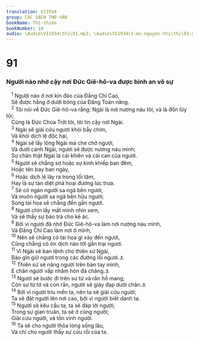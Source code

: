 ```yaml
---
translation: VI1934
group: CÁC SÁCH THƠ-VĂN
bookName: Thi-thiên 
bookNumber: 19
audio: \Audio\VI1934\thi\91.mp3; \Audio\VI1934\1-ms-nguyen-thi\thi\91.mp3
---
```


<div class="title"><h1>91</h1><h3>Người nào nhờ cậy nơi Đức Giê-hô-va được bình an vô sự</h3></div>
<span class="verse thi_91_1"> <sup>1</sup> Người nào ở nơi kín đáo của Đấng Chí Cao, <br/> Sẽ được hằng ở dưới bóng của Đấng Toàn năng. <br/></span>
<span class="verse thi_91_2"> <sup>2</sup> Tôi nói về Đức Giê-hô-va rằng: Ngài là nơi nương náu tôi, và là đồn lũy tôi; <br/> Cũng là Đức Chúa Trời tôi, tôi tin cậy nơi Ngài. <br/></span>
<span class="verse thi_91_3"> <sup>3</sup> Ngài sẽ giải cứu ngươi khỏi bẫy chim, <br/> Và khỏi dịch lệ độc hại, <br/></span>
<span class="verse thi_91_4"> <sup>4</sup> Ngài sẽ lấy lông Ngài mà che chở ngươi, <br/> Và dưới cánh Ngài, ngươi sẽ được nương náu mình; <br/> Sự chân thật Ngài là cái khiên và cái can của ngươi. <br/></span>
<span class="verse thi_91_5"> <sup>5</sup> Ngươi sẽ chẳng sợ hoặc sự kinh khiếp ban đêm, <br/> Hoặc tên bay ban ngày, <br/></span>
<span class="verse thi_91_6"> <sup>6</sup> Hoặc dịch lệ lây ra trong tối tăm, <br/> Hay là sự tàn diệt phá hoại đương lúc trưa. <br/></span>
<span class="verse thi_91_7"> <sup>7</sup> Sẽ có ngàn người sa ngã bên ngươi, <br/> Và muôn người sa ngã bên hữu ngươi; <br/> Song tai họa sẽ chẳng đến gần ngươi. <br/></span>
<span class="verse thi_91_8"> <sup>8</sup> Ngươi chỉn lấy mắt mình nhìn xem, <br/> Và sẽ thấy sự báo trả cho kẻ ác. <br/></span>
<span class="verse thi_91_9"> <sup>9</sup> Bởi vì ngươi đã nhờ Đức Giê-hô-va làm nơi nương náu mình, <br/> Và Đấng Chí Cao làm nơi ở mình, <br/></span>
<span class="verse thi_91_10"> <sup>10</sup> Nên sẽ chẳng có tai họa gì xảy đến ngươi, <br/> Cũng chẳng có ôn dịch nào tới gần trại ngươi. <br/></span>
<span class="verse thi_91_11"> <sup>11</sup> Vì Ngài sẽ ban lệnh cho thiên sứ Ngài, <br/> Bảo gìn giữ ngươi trong các đường lối ngươi.<a data-toggle="tooltip" data-placement="bottom" title="Mat 4:6; Lu 4:10">⚓</a><br/></span>
<span class="verse thi_91_12"> <sup>12</sup> Thiên sứ sẽ nâng ngươi trên bàn tay mình, <br/> E chân ngươi vấp nhằm hòn đá chăng.<a data-toggle="tooltip" data-placement="bottom" title="Mat 4:6; Lu 4:11">⚓</a><br/></span>
<span class="verse thi_91_13"> <sup>13</sup> Ngươi sẽ bước đi trên sư tử và rắn hổ mang; <br/> Còn sư tử tơ và con rắn, ngươi sẽ giày đạp dưới chân.<a data-toggle="tooltip" data-placement="bottom" title="Lu 10:19">⚓</a><br/></span>
<span class="verse thi_91_14"> <sup>14</sup> Bởi vì người tríu mến ta, nên ta sẽ giải cứu người; <br/> Ta sẽ đặt người lên nơi cao, bởi vì người biết danh ta. <br/></span>
<span class="verse thi_91_15"> <sup>15</sup> Người sẽ kêu cầu ta, ta sẽ đáp lời người; <br/> Trong sự gian truân, ta sẽ ở cùng người; <br/> Giải cứu người, và tôn vinh người. <br/></span>
<span class="verse thi_91_16"> <sup>16</sup> Ta sẽ cho người thỏa lòng sống lâu, <br/> Và chỉ cho người thấy sự cứu rỗi của ta. <br/></span>
